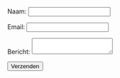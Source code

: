 <form name="contact" method="POST" data-netlify="true">
  <p>
    <label>Naam: <input type="text" name="name" /></label>   
  </p>
  <p>
    <label>Email: <input type="email" name="email" /></label>
  </p>
   <p>
    <label>Bericht: <textarea name="message"></textarea></label>
  </p>
  <p>
    <button type="submit">Verzenden</button>
  </p>
</form>
